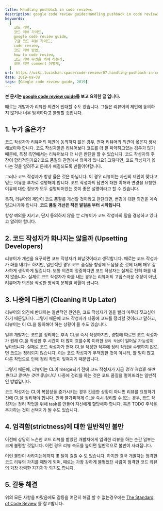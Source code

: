 ```yaml
---
title: Handling pushback in code reviews
description: google code review guide:Handling pushback in code reviews의 요약, 번역입니다.
keywords:
  [
    코드 리뷰,
    코드 리뷰 가이드,
    google code review guide,
    구글 코드 리뷰 가이드,
    code review,
    코드 리뷰 방법,
    how to code review,
    코드 리뷰 무엇을 봐야 하는가,
    코드 리뷰 comment 어떻게,
  ]
url: https://wiki.lucashan.space/code-review/07.handling-pushback-in-code-reviews/
date: 2019-09-08
tags: [Google code review guide, 2019]
---
```


**본 문서는 [google code review guide](https://google.github.io/eng-practices/review/reviewer/pushback.html)를 보고 요약한 글 입니다.**

때로는 개발자가 리뷰한 의견에 반대할 수도 있습니다. 그들은 리뷰어의 제안에 동의하지 않거나 너무 엄격하다고 불평할 것입니다.

## 1. 누가 옳은가?

코드 작성자가 리뷰어의 제안에 동의하지 않은 경우, 먼저 리뷰어의 의견이 옳은지 생각해보아야 합니다. 코드 작성자들은 리뷰어보다 코드를 더 잘 파악하고있는 경우가 많기 때문에, 특정 측면에서는 리뷰어보다 더 나은 판단을 할 수 있습니다. 코드 작성자의 주장이 합리적인가요? 코드 품질의 관점에서 의미가 있나요? 그렇다면, 코드 작성자가 옳다는 것을 알려주고 문제가 해결되도록 만들어야합니다.

그러나 코드 작성자가 항상 옳은 것은 아닙니다. 이 경우 리뷰어는 자신의 제안이 맞다고 믿는 이유를 추가로 설명해야 합니다. 코드 작성자의 답변에 대한 이해와 변경을 요청한 이유에 대한 정보가 모두 설명되어있는 것이 좋은 설명이라고 할 수 있습니다.

특히, 리뷰어의 제안이 코드 품질를 개선할 것이라고 판단되면, 변경에 대한 의견을 계속 밀고나가야 합니다. **코드 품질 개선은 작은 발걸음 부터 시작됩니다.**

항상 예의를 지키고, 단지 동의하지 않을 뿐 리뷰어가 코드 작성자의 말을 경청하고 있다고 알려야 합니다.

## 2. 코드 작성자가 화나지는 않을까 (Upsetting Developers)

리뷰어가 개선을 요구하면 코드 작성자가 화날것이라고 생각합니다. 때로는 코드 작성자가 화를 내기도 하지만, 일반적인 경우 코드 품질을 향상에 도움을 준 것에 대해 매우 감사하게 생각하게 될겁니다. 보통 의견이 정중하다면 코드 작성자는 실제로 전혀 화를 내지 않습니다. 실제로 코드 작성자가 화를 내는 경우는 리뷰어의 고집스러운 주장이 아닌, 리뷰어가 의견을 작성한 방식이 문제일 확률이 큽니다.

## 3. 나중에 다듬기 (Cleaning It Up Later)

리뷰어의 의견에 반대하는 일반적인 원인은, 코드 작성자가 일을 빨리 마무리 짓고싶어하기 때문입니다. 그렇기 때문에 코드 작성자가 나중에 코드를 정리할 것이라고 말하고, 리뷰어는 이 CL을 동의해야 하는 상황이 올 수도 있습니다.

일부 개발자는 코드를 정리하는 후속 CL을 즉시 작성하지만, 경험에 따르면 코드 작성자가 원래 CL을 작성한 후 시간이 더 많이 흐를수록 이러한 `정리 작업`이 일어날 가능성이 낮아집니다. 실제로 코드 작성자가 현재 CL을 작성한 직후에 정리 작업을 수행하지 않으면 코드는 정리되지 않습니다. 이는 코드 작성자가 무책임한 것이 아니라, 할 일이 많고 다른 작업으로 인해 정리 작업이 잊혀지기 때문입니다.

그렇기 때문에, 리뷰어는 CL이 merge되기 전에 코드 작성자가 지금 _정리 작업을 해야한다고 말하는 것이 좋습니다._ 나중에 정리를 하는 것은 코드 품질을 떨어뜨리는 일반적인 방법입니다.

코드 작성자는 CL이 복잡성을 증가시키는 경우 긴급한 상황이 아니면 리뷰를 요청하기 전에 CL을 정리해야 합니다. 만약 불가피하게 CL을 즉시 정리할 수 없는 경우, 코드 작성자는 정리 작업을 위해 task를 만들어 자신에게 할당해야 합니다. 혹은 TODO 주석을 추가하는 것이 선택지가 될 수도 있습니다.

## 4. 엄격함(strictness)에 대한 일반적인 불만

이전에 상당히 느슨한 코드 리뷰를 받았던 개발자에게 엄격한 리뷰를 하는 순간 일부는 크게 불평할 것입니다. 이런 경우 리뷰 속도를 높이면 일반적으로 불만이 사라집니다.

이런 불만이 사라지는데까지 몇 달이 걸릴 수 도 있습니다. 하지만 결국 개발자는 엄격한 코드 리뷰의 가치를 깨닫게 되며, 때로는 가장 강하게 불평했던 사람이 엄격한 코드 리뷰의 가장 강력한 지지자가 되기도 합니다.

## 5. 갈등 해결

위의 모든 사항을 따랐음에도 갈등을 여전히 해결 할 수 없는경우에는 [The Standard of Code Review](/code-review/02.the-standard-of-code-review/) 를 참고합니다.
